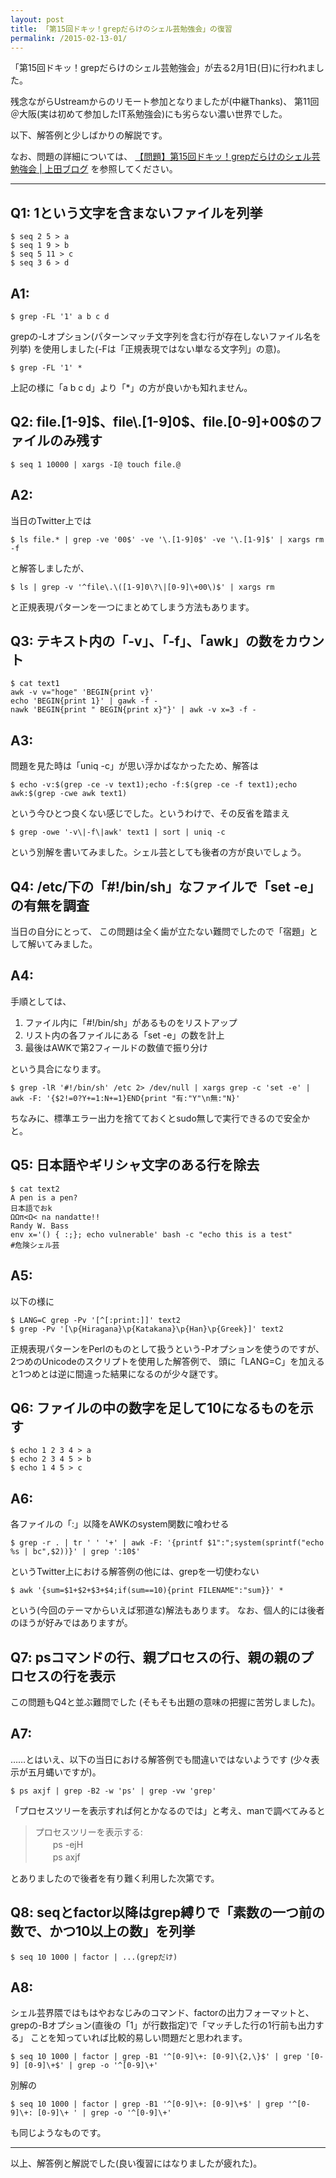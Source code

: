 ```yaml
---
layout: post
title: 「第15回ドキッ！grepだらけのシェル芸勉強会」の復習
permalink: /2015-02-13-01/
---
```


「第15回ドキッ！grepだらけのシェル芸勉強会」が去る2月1日(日)に行われました。

残念ながらUstreamからのリモート参加となりましたが(中継Thanks)、
第11回＠大阪(実は初めて参加したIT系勉強会)にも劣らない濃い世界でした。

以下、解答例と少しばかりの解説です。

なお、問題の詳細については、
[【問題】第15回ドキッ！grepだらけのシェル芸勉強会 | 上田ブログ](http://blog.ueda.asia/?p=5171)
を参照してください。

------------------------------------------------------------------------------

Q1: 1という文字を含まないファイルを列挙
---------------------------------------

    $ seq 2 5 > a
    $ seq 1 9 > b
    $ seq 5 11 > c
    $ seq 3 6 > d

A1:
---

    $ grep -FL '1' a b c d

grepの-Lオプション(パターンマッチ文字列を含む行が存在しないファイル名を列挙)
を使用しました(-Fは「正規表現ではない単なる文字列」の意)。

    $ grep -FL '1' *

上記の様に「a b c d」より「*」の方が良いかも知れません。

Q2: file\.[1-9]$、file\.[1-9]0$、file\.[0-9]\+00$のファイルのみ残す
-------------------------------------------------------------------

    $ seq 1 10000 | xargs -I@ touch file.@

A2:
---

当日のTwitter上では

    $ ls file.* | grep -ve '00$' -ve '\.[1-9]0$' -ve '\.[1-9]$' | xargs rm -f

と解答しましたが、

    $ ls | grep -v '^file\.\([1-9]0\?\|[0-9]\+00\)$' | xargs rm

と正規表現パターンを一つにまとめてしまう方法もあります。

Q3: テキスト内の「-v」、「-f」、「awk」の数をカウント
-----------------------------------------------------

    $ cat text1
    awk -v v="hoge" 'BEGIN{print v}'
    echo 'BEGIN{print 1}' | gawk -f -
    nawk 'BEGIN{print " BEGIN{print x}"}' | awk -v x=3 -f -

A3:
---

問題を見た時は「uniq -c」が思い浮かばなかったため、解答は

    $ echo -v:$(grep -ce -v text1);echo -f:$(grep -ce -f text1);echo awk:$(grep -cwe awk text1)

という今ひとつ良くない感じでした。というわけで、その反省を踏まえ

    $ grep -owe '-v\|-f\|awk' text1 | sort | uniq -c

という別解を書いてみました。シェル芸としても後者の方が良いでしょう。

Q4: /etc/下の「#!/bin/sh」なファイルで「set -e」の有無を調査
------------------------------------------------------------

当日の自分にとって、
この問題は全く歯が立たない難問でしたので「宿題」として解いてみました。

A4:
---

手順としては、

1. ファイル内に「#!/bin/sh」があるものをリストアップ
2. リスト内の各ファイルにある「set -e」の数を計上
3. 最後はAWKで第2フィールドの数値で振り分け

という具合になります。

    $ grep -lR '#!/bin/sh' /etc 2> /dev/null | xargs grep -c 'set -e' | awk -F: '{$2!=0?Y+=1:N+=1}END{print "有:"Y"\n無:"N}'

ちなみに、標準エラー出力を捨てておくとsudo無しで実行できるので安全かと。

Q5: 日本語やギリシャ文字のある行を除去
--------------------------------------

    $ cat text2
    A pen is a pen?
    日本語でおk
    ΩΩπ<Ω< na nandatte!!
    Randy W. Bass
    env x='() { :;}; echo vulnerable' bash -c "echo this is a test"
    #危険シェル芸

A5:
---

以下の様に

    $ LANG=C grep -Pv '[^[:print:]]' text2
    $ grep -Pv '[\p{Hiragana}\p{Katakana}\p{Han}\p{Greek}]' text2

正規表現パターンをPerlのものとして扱うという-Pオプションを使うのですが、
2つめのUnicodeのスクリプトを使用した解答例で、
頭に「LANG=C」を加えると1つめとは逆に間違った結果になるのが少々謎です。

Q6: ファイルの中の数字を足して10になるものを示す
------------------------------------------------

    $ echo 1 2 3 4 > a
    $ echo 2 3 4 5 > b
    $ echo 1 4 5 > c

A6:
---

各ファイルの「:」以降をAWKのsystem関数に喰わせる

    $ grep -r . | tr ' ' '+' | awk -F: '{printf $1":";system(sprintf("echo %s | bc",$2))}' | grep ':10$'

というTwitter上における解答例の他には、grepを一切使わない

    $ awk '{sum=$1+$2+$3+$4;if(sum==10){print FILENAME":"sum}}' *

という(今回のテーマからいえば邪道な)解法もあります。
なお、個人的には後者のほうが好みではありますが。

Q7: psコマンドの行、親プロセスの行、親の親のプロセスの行を表示
--------------------------------------------------------------

この問題もQ4と並ぶ難問でした
(そもそも出題の意味の把握に苦労しました)。

A7:
---

……とはいえ、以下の当日における解答例でも間違いではないようです
(少々表示が五月蝿いですが)。

    $ ps axjf | grep -B2 -w 'ps' | grep -vw 'grep'

「プロセスツリーを表示すれば何とかなるのでは」と考え、manで調べてみると

> プロセスツリーを表示する:  
> 　　ps -ejH  
> 　　ps axjf  

とありましたので後者を有り難く利用した次第です。

Q8: seqとfactor以降はgrep縛りで「素数の一つ前の数で、かつ10以上の数」を列挙
---------------------------------------------------------------------------

    $ seq 10 1000 | factor | ...(grepだけ)

A8:
---

シェル芸界隈ではもはやおなじみのコマンド、factorの出力フォーマットと、
grepの-Bオプション(直後の「1」が行数指定)で「マッチした行の1行前も出力する」
ことを知っていれば比較的易しい問題だと思われます。

    $ seq 10 1000 | factor | grep -B1 '^[0-9]\+: [0-9]\{2,\}$' | grep '[0-9] [0-9]\+$' | grep -o '^[0-9]\+'

別解の

    $ seq 10 1000 | factor | grep -B1 '^[0-9]\+: [0-9]\+$' | grep '^[0-9]\+: [0-9]\+ ' | grep -o '^[0-9]\+'

も同じようなものです。

------------------------------------------------------------------------------

以上、解答例と解説でした(良い復習にはなりましたが疲れた)。
